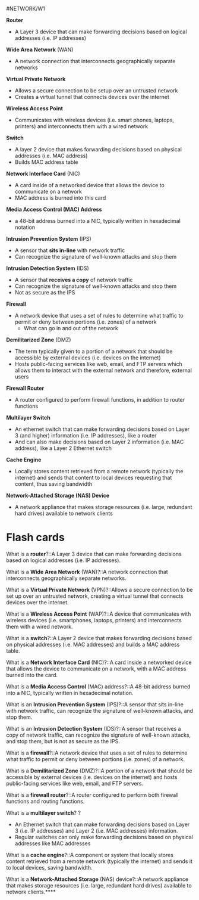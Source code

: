 #NETWORK/W1

**Router**
- A Layer 3 device that can make forwarding decisions based on logical addresses (i.e. IP addresses)

**Wide Area Network** (WAN)
- A network connection that interconnects geographically separate networks

**Virtual Private Network**
- Allows a secure connection to be setup over an untrusted network
- Creates a virtual tunnel that connects devices over the internet

**Wireless Access Point**
- Communicates with wireless devices (i.e. smart phones, laptops, printers) and interconnects them with a wired network

**Switch**
- A layer 2 device that makes forwarding decisions based on physical addresses (i.e. MAC address)
- Builds MAC address table 

**Network Interface Card** (NIC)
- A card inside of a networked device that allows the device to communicate on a network
- MAC address is burned into this card

**Media Access Control (MAC) Address**
- a 48-bit address burned into a NIC, typically written in hexadecimal notation

**Intrusion Prevention System** (IPS)
- A sensor that **sits in-line** with network traffic
- Can recognize the signature of well-known attacks and stop them

**Intrusion Detection System** (IDS)
- A sensor that **receives a copy** of network traffic
- Can recognize the signature of well-known attacks and stop them
- Not as secure as the IPS

**Firewall**
- A network device that uses a set of rules to determine what traffic to permit or deny between portions (i.e. zones) of a network
	- What can go in and out of the network

**Demilitarized Zone** (DMZ)
- The term typically given to a portion of a network that should be accessible by external devices (i.e. devices on the internet)
- Hosts public-facing services like web, email, and FTP servers which allows them to interact with the external network and therefore, external users

**Firewall Router**
- A router configured to perform firewall functions, in addition to router functions

**Multilayer Switch**
- An ethernet switch that can make forwarding decisions based on Layer 3 (and higher) information (i.e. IP addresses), like a router 
- And can also make decisions based on Layer 2 information (i.e. MAC address), like a Layer 2 Ethernet switch

**Cache Engine**
- Locally stores content retrieved from a remote network (typically the internet) and sends that content to local devices requesting that content, thus saving bandwidth

**Network-Attached Storage (NAS) Device**
- A network appliance that makes storage resources (i.e. large, redundant hard drives) available to network clients


# Flash cards

What is a **router**?::A Layer 3 device that can make forwarding decisions based on logical addresses (i.e. IP addresses).
<!--SR:!2024-09-21,2,230-->

What is a **Wide Area Network** (WAN)?::A network connection that interconnects geographically separate networks.
<!--SR:!2024-09-20,1,210-->

What is a **Virtual Private Network** (VPN)?::Allows a secure connection to be set up over an untrusted network, creating a virtual tunnel that connects devices over the internet.
<!--SR:!2024-09-20,1,210-->

What is a **Wireless Access Point** (WAP)?::A device that communicates with wireless devices (i.e. smartphones, laptops, printers) and interconnects them with a wired network.
<!--SR:!2024-09-20,1,210-->

What is a **switch**?::A Layer 2 device that makes forwarding decisions based on physical addresses (i.e. MAC addresses) and builds a MAC address table.
<!--SR:!2024-09-21,2,230-->

What is a **Network Interface Card** (NIC)?::A card inside a networked device that allows the device to communicate on a network, with a MAC address burned into the card.
<!--SR:!2024-09-20,1,210-->

What is a **Media Access Control** (MAC) address?::A 48-bit address burned into a NIC, typically written in hexadecimal notation.
<!--SR:!2024-09-21,2,230-->

What is an **Intrusion Prevention System** (IPS)?::A sensor that sits in-line with network traffic, can recognize the signature of well-known attacks, and stop them.
<!--SR:!2024-09-20,1,210-->

What is an **Intrusion Detection System** (IDS)?::A sensor that receives a copy of network traffic, can recognize the signature of well-known attacks, and stop them, but is not as secure as the IPS.
<!--SR:!2024-09-20,1,210-->

What is a **firewall**?::A network device that uses a set of rules to determine what traffic to permit or deny between portions (i.e. zones) of a network.
<!--SR:!2024-09-20,1,210-->

What is a **Demilitarized Zone** (DMZ)?::A portion of a network that should be accessible by external devices (i.e. devices on the internet) and hosts public-facing services like web, email, and FTP servers.
<!--SR:!2024-09-20,1,210-->

What is a **firewall router**?::A router configured to perform both firewall functions and routing functions.
<!--SR:!2024-09-22,3,250-->

What is a **multilayer switch**?
?
- An Ethernet switch that can make forwarding decisions based on Layer 3 (i.e. IP addresses) and Layer 2 (i.e. MAC addresses) information. 
- Regular switches can only make forwarding decisions based on physical addresses like MAC addresses
<!--SR:!2024-09-21,2,230-->

What is a **cache engine**?::A component or system that locally stores content retrieved from a remote network (typically the internet) and sends it to local devices, saving bandwidth.
<!--SR:!2024-09-20,1,210-->

What is a **Network-Attached Storage** (NAS) device?::A network appliance that makes storage resources (i.e. large, redundant hard drives) available to network clients.****
<!--SR:!2024-09-21,2,230-->